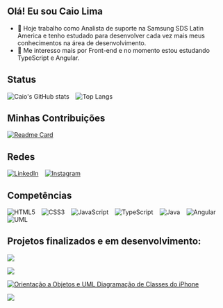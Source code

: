## Olá! Eu sou Caio Lima

- 🔭 Hoje trabalho como Analista de suporte na Samsung SDS Latin America e tenho estudado para desenvolver cada vez mais meus conhecimentos na área de desenvolvimento.
- 🌱 Me interesso mais por Front-end e no momento estou estudando TypeScript e Angular.
 
## Status      

![Caio's GitHub stats](https://github-readme-stats.vercel.app/api?username=caioaugustolima&show_icons=true&theme=darcula) &ensp; ![Top Langs](https://github-readme-stats-git-masterrstaa-rickstaa.vercel.app/api/top-langs/?username=caioaugustolima&theme=darcula&show_icons=true)

## Minhas Contribuições

[![Readme Card](https://github-readme-stats.vercel.app/api/pin/?username=caioaugustolima&repo=dio-lab-open-source&theme=darcula&show_icons=true)](https://github.com/caioaugustolima/dio-lab-open-source)

 ## Redes 
[![LinkedIn](https://img.shields.io/badge/LinkedIn-000?style=for-the-badge&logo=linkedin&logoColor=0E76A8)](https://www.linkedin.com/in/caio-augusto-lima-de-carvalho-8bb109196/) &ensp; [![Instagram](https://img.shields.io/badge/Instagram-000?style=for-the-badge&logo=instagram)](https://www.instagram.com/caioaugustolima/)


## Competências 
![HTML5](https://img.shields.io/badge/HTML5-000?style=for-the-badge&logo=html5) &ensp; ![CSS3](https://img.shields.io/badge/CSS3-000?style=for-the-badge&logo=css3&logoColor=264CE4) &ensp; ![JavaScript](https://img.shields.io/badge/JavaScript-000?style=for-the-badge&logo=javascript) &ensp; ![TypeScript](https://img.shields.io/badge/TypeScript-000?style=for-the-badge&logo=typescript) &ensp; ![Java](https://img.shields.io/badge/Java-000?style=for-the-badge&logo=java&logoColor=FBBD16) &ensp; ![Angular](https://img.shields.io/badge/Angular-000?style=for-the-badge&logo=angular&logoColor=C3002F) &ensp; ![UML](https://img.shields.io/badge/Uml-000?style=for-the-badge&logo=uml&logoColor=FBBD16)


## Projetos finalizados e em desenvolvimento:


[![](https://github-production-user-asset-6210df.s3.amazonaws.com/50187646/264829623-381edf39-8acb-4601-a3bb-3bfe9660b200.gif)](https://pokedex-dinamica.netlify.app/)

[![](https://github.com/caioaugustolima/caioaugustolima/assets/50187646/9169aaf6-6120-434f-8d9f-da006519a66c)](https://blogdacerva.netlify.app/)

[![Orientação a Objetos e UML Diagramação de Classes do iPhone](https://github.com/caioaugustolima/caioaugustolima/assets/50187646/d127fbb3-47e6-40fd-ba38-69674190ce6b)](https://github.com/caioaugustolima/UML_Classes_iPhone-DIO.git)

[![](https://user-images.githubusercontent.com/50187646/230177531-f9dafdf1-9368-4b1e-96e0-5b1fffc5178d.png)](https://robotron-caio.netlify.app/) 

